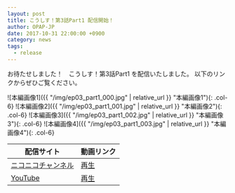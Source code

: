 ```yaml
---
layout: post
title: こうしす！第3話Part1 配信開始！
author: OPAP-JP
date: 2017-10-31 22:00:00 +0900
category: news
tags: 
  - release
---
```


お待たせしました！　こうしす！第3話Part1 を配信いたしました。
以下のリンクからぜひご覧ください。


<div class="row" markdown="1">
 ![本編画像1]({{ "/img/ep03_part1_000.jpg" | relative_url }} "本編画像1"){: .col-6}
 ![本編画像2]({{ "/img/ep03_part1_001.jpg" | relative_url }} "本編画像2"){: .col-6}
 ![本編画像3]({{ "/img/ep03_part1_002.jpg" | relative_url }} "本編画像3"){: .col-6}
 ![本編画像4]({{ "/img/ep03_part1_003.jpg" | relative_url }} "本編画像4"){: .col-6}
</div>

<div>
    <table class="table-common episode-link">
        <thead>
            <tr>
                <th>配信サイト</th>
                <th>動画リンク</th>
            </tr>
        </thead>
        <tbody>
            <tr>
                <td><a href="http://ch.nicovideo.jp/kosys">ニコニコチャンネル</a></td>
                <td>
                    <a href="http://www.nicovideo.jp/watch/1509369806" class="niconico"><i class="fa fa-play-circle"></i>再生</a>
                </td>
            </tr>
            <tr>
                <td><a href="https://youtube.com/c/OPAPJP">YouTube</a></td>
                <td><a href="https://www.youtube.com/watch?v=Sim3-h5kw4s&list=PLkcZjOkOXmAZ8GrIlEPiUljvo_5WiOQ2e" class="youtube"><i class="fa fa-youtube-play"></i> 再生</a></td>
            </tr>
        </tbody>
    </table>
</div>